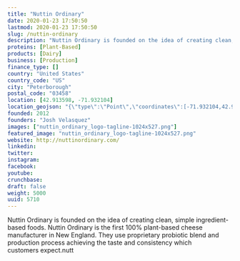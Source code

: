 ```yaml
---
title: "Nuttin Ordinary"
date: 2020-01-23 17:50:50
lastmod: 2020-01-23 17:50:50
slug: /nuttin-ordinary
description: "Nuttin Ordinary is founded on the idea of creating clean, simple ingredient-based foods. Nuttin Ordinary is the first 100% plant-based cheese manufacturer in New England. They use proprietary probiotic blend and production process achieving the taste and consistency which customers expect.nutt"
proteins: [Plant-Based]
products: [Dairy]
business: [Production]
finance_type: []
country: "United States"
country_code: "US"
city: "Peterborough"
postal_code: "03458"
location: [42.913598, -71.932104]
location_geojson: "{\"type\":\"Point\",\"coordinates\":[-71.932104,42.913598]}"
founded: 2012
founders: "Josh Velasquez"
images: ["nuttin_ordinary_logo-tagline-1024x527.png"]
featured_image: "nuttin_ordinary_logo-tagline-1024x527.png"
website: http://nuttinordinary.com/
linkedin: 
twitter: 
instagram: 
facebook: 
youtube: 
crunchbase: 
draft: false
weight: 5000
uuid: 5710
---
```

Nuttin Ordinary is founded on the idea of creating clean, simple ingredient-based foods. Nuttin Ordinary is the first 100% plant-based cheese manufacturer in New England. They use proprietary probiotic blend and production process achieving the taste and consistency which customers expect.nutt
